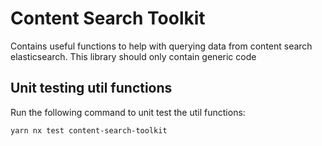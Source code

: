 # Content Search Toolkit

Contains useful functions to help with querying data from content search elasticsearch.
This library should only contain generic code

## Unit testing util functions

Run the following command to unit test the util functions:

```
yarn nx test content-search-toolkit
```
